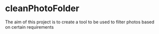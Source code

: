 # cleanPhotoFolder
The aim of this project is to create a tool to be used to filter photos based on certain requirements
